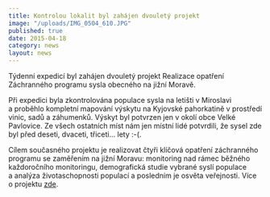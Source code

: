 ```yaml
---
title: Kontrolou lokalit byl zahájen dvouletý projekt
image: "/uploads/IMG_0504_610.JPG"
published: true
date: 2015-04-18
category: news
layout: news
---
```

Týdenní expedicí byl zahájen dvouletý projekt Realizace opatření
Záchranného programu sysla obecného na jižní Moravě.

Při expedici byla zkontrolována populace sysla na letišti v Miroslavi
a proběhlo kompletní mapování výskytu na Kyjovské pahorkatině
v prostředí vinic, sadů a záhumenků. Výskyt byl potvrzen jen v okolí
obce Velké Pavlovice. Ze všech ostatních míst nám jen místní lidé
potvrdili, že sysel zde byl před deseti, dvaceti, třiceti… lety :-(.

Cílem současného projektu je realizovat čtyři klíčová opatření
záchranného programu se zaměřením na jižní Moravu: monitoring nad rámec
běžného každoročního monitoringu, demografická studie vybrané syslí
populace a analýza životaschopnosti populací a posledním je osvěta
veřejnosti. Více o projektu [zde](/o-nas/projekt).
